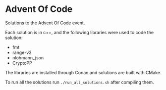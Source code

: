 # Advent Of Code

Solutions to the Advent Of Code event.

Each solution is in c++, and the following libraries were used to code the solution:

* fmt
* range-v3
* nlohmann_json
* CryptoPP

The libraries are installed through Conan and solutions are built with CMake.

To run all the solutions run `./run_all_solutions.sh` after compiling them.
